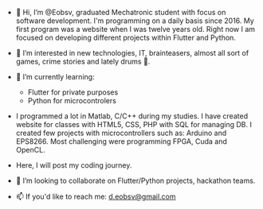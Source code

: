 - 👋 Hi, I’m @Eobsv, graduated Mechatronic student with focus on software development. I'm programming on a daily basis since 2016. My first program was a website when I was twelve years old. Right now I am focused on developing different projects within Flutter and Python.
- 👀 I’m interested in new technologies, IT, brainteasers, almost all sort of games, crime stories and lately drums 🥁. 
- 🌱 I’m currently learning:
   - Flutter for private purposes
   - Python for microcontrolers

- I programmed a lot in Matlab, C/C++ during my studies. I have created website for classes with HTML5, CSS, PHP with SQL for managing DB. I created few projects with microcontrollers such as: Arduino and EPS8266. Most challenging were programming FPGA, Cuda and OpenCL.

- Here, I will post my coding journey. 

- 💞️ I’m looking to collaborate on Flutter/Python projects, hackathon teams. 
- 📫 If you'd like to reach me: d.eobsv@gmail.com



<!---
Eobsv is a ✨ special ✨ repository because its `README.md` (this file) appears on your GitHub profile.
You can click the Preview link to take a look at your changes.
--->

